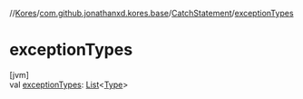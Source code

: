 //[Kores](../../../index.md)/[com.github.jonathanxd.kores.base](../index.md)/[CatchStatement](index.md)/[exceptionTypes](exception-types.md)

# exceptionTypes

[jvm]\
val [exceptionTypes](exception-types.md): [List](https://kotlinlang.org/api/latest/jvm/stdlib/kotlin.collections/-list/index.html)<[Type](https://docs.oracle.com/javase/8/docs/api/java/lang/reflect/Type.html)>
